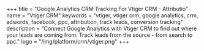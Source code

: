 +++
title = "Google Analytics CRM Tracking For Vtiger CRM - Attributio"
name = "Vtiger CRM"
keywords = "vtiger, vtiger crm, google analytics, crm, adwords, facebook, ppc, attribution, track leads, conversion tracking"
description = "Connect Google Analytics with Vtiger CRM to find out where your leads are coming from. Track leads from the source - from search to ppc."
logo = "/img/platform/crm/vtiger.png"
+++
